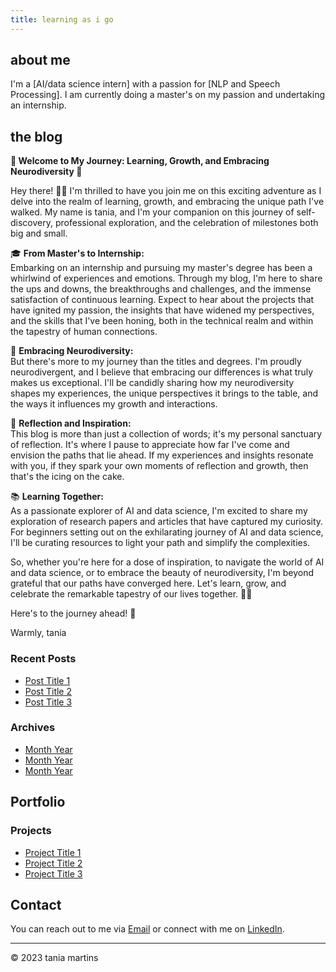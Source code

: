 ```yaml
---
title: learning as i go
---
```


## about me

I'm a [AI/data science intern] with a passion for [NLP and Speech Processing]. I am currently doing a master's on my passion and undertaking an internship. 


## the blog

**🌟 Welcome to My Journey: Learning, Growth, and Embracing Neurodiversity 🌟**

Hey there! 👋🏽 I'm thrilled to have you join me on this exciting adventure as I delve into the realm of learning, growth, and embracing the unique path I've walked. My name is tania, and I'm your companion on this journey of self-discovery, professional exploration, and the celebration of milestones both big and small.

🎓 **From Master's to Internship:**  
Embarking on an internship and pursuing my master's degree has been a whirlwind of experiences and emotions. Through my blog, I'm here to share the ups and downs, the breakthroughs and challenges, and the immense satisfaction of continuous learning. Expect to hear about the projects that have ignited my passion, the insights that have widened my perspectives, and the skills that I've been honing, both in the technical realm and within the tapestry of human connections.

🌈 **Embracing Neurodiversity:**  
But there's more to my journey than the titles and degrees. I'm proudly neurodivergent, and I believe that embracing our differences is what truly makes us exceptional. I'll be candidly sharing how my neurodiversity shapes my experiences, the unique perspectives it brings to the table, and the ways it influences my growth and interactions.

🌱 **Reflection and Inspiration:**  
This blog is more than just a collection of words; it's my personal sanctuary of reflection. It's where I pause to appreciate how far I've come and envision the paths that lie ahead. If my experiences and insights resonate with you, if they spark your own moments of reflection and growth, then that's the icing on the cake.

📚 **Learning Together:**  
As a passionate explorer of AI and data science, I'm excited to share my exploration of research papers and articles that have captured my curiosity. For beginners setting out on the exhilarating journey of AI and data science, I'll be curating resources to light your path and simplify the complexities.

So, whether you're here for a dose of inspiration, to navigate the world of AI and data science, or to embrace the beauty of neurodiversity, I'm beyond grateful that our paths have converged here. Let's learn, grow, and celebrate the remarkable tapestry of our lives together. 🌱🧠

Here's to the journey ahead! 🚀

Warmly,
tania

### Recent Posts

- [Post Title 1](link-to-post-1)
- [Post Title 2](link-to-post-2)
- [Post Title 3](link-to-post-3)

### Archives

- [Month Year](link-to-archive-1)
- [Month Year](link-to-archive-2)
- [Month Year](link-to-archive-3)

## Portfolio

### Projects

- [Project Title 1](link-to-project-1)
- [Project Title 2](link-to-project-2)
- [Project Title 3](link-to-project-3)

## Contact

You can reach out to me via [Email](mailto:your@email.com) or connect with me on [LinkedIn](link-to-linkedin-profile).

---
© 2023 tania martins
